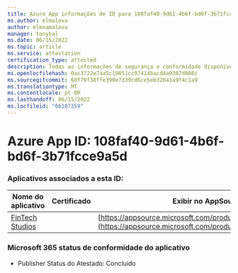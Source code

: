 ```yaml
---
title: Azure App informações de ID para 108faf40-9d61-4b6f-bd6f-3b71fcce9a5d
ms.author: elmalova
author: elenamalova
manager: tonybal
ms.date: 06/15/2022
ms.topic: article
ms.service: attestation
certification_type: attested
description: Todas as informações de segurança e conformidade disponíveis para 108faf40-9d61-4b6f-bd6f-3b71fcce9a5d.
ms.openlocfilehash: 0ac3722e7aa5c19851cc97414bacd4a9307d086c
ms.sourcegitcommit: 6df79f38ffe390e7339cd6ce5eb32641a9f4c1a9
ms.translationtype: MT
ms.contentlocale: pt-BR
ms.lasthandoff: 06/15/2022
ms.locfileid: "66107359"
---
```

# <a name="azure-app-id-108faf40-9d61-4b6f-bd6f-3b71fcce9a5d"></a>Azure App ID: 108faf40-9d61-4b6f-bd6f-3b71fcce9a5d


### <a name="apps-associated-with-this-id"></a>Aplicativos associados a esta ID:
| **Nome do aplicativo** | **Certificado** | **Exibir no AppSource** |
|--------------|---------------|-----------------------|
| [FinTech Studios](../forward/WA200003969.md) |  | [https://appsource.microsoft.com/product/office/WA200003969](https://appsource.microsoft.com/product/office/WA200003969) |

### <a name="microsoft-365-app-compliance-status"></a>Microsoft 365 status de conformidade do aplicativo
- Publisher Status do Atestado: Concluído
